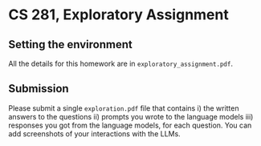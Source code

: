 # CS 281, Exploratory Assignment

## Setting the environment

All the details for this homework are in `exploratory_assignment.pdf`. 

## Submission
Please submit a single `exploration.pdf` file that contains i) the written answers to the questions ii) prompts you wrote to the language models iii) responses you got from the language models, for each question. You can add screenshots of your interactions with the LLMs.